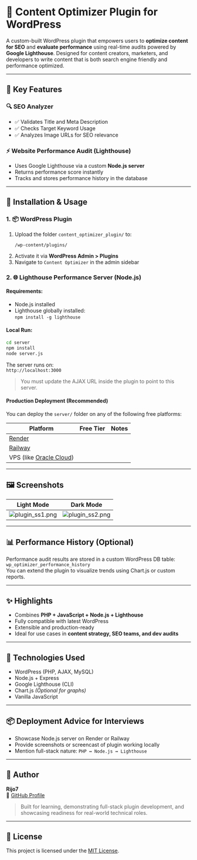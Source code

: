 # 🚀 Content Optimizer Plugin for WordPress

A custom-built WordPress plugin that empowers users to **optimize content for SEO** and **evaluate performance** using real-time audits powered by **Google Lighthouse**. Designed for content creators, marketers, and developers to write content that is both search engine friendly and performance optimized.

---

## 🧩 Key Features

### 🔍 SEO Analyzer
- ✅ Validates Title and Meta Description
- ✅ Checks Target Keyword Usage
- ✅ Analyzes Image URLs for SEO relevance

### ⚡ Website Performance Audit (Lighthouse)
- Uses Google Lighthouse via a custom **Node.js server**
- Returns performance score instantly
- Tracks and stores performance history in the database 

---

## 🔧 Installation & Usage

### 1. 📦 WordPress Plugin 
1. Upload the folder `content_optimizer_plugin/` to:
   ```
   /wp-content/plugins/
   ```
2. Activate it via **WordPress Admin > Plugins**
3. Navigate to `Content Optimizer` in the admin sidebar

### 2. 🌐 Lighthouse Performance Server (Node.js)

#### Requirements:
- Node.js installed
- Lighthouse globally installed:  
  `npm install -g lighthouse`

#### Local Run:
```bash
cd server
npm install
node server.js
```

The server runs on:  
`http://localhost:3000`

> You must update the AJAX URL inside the plugin to point to this server.

#### Production Deployment (Recommended)
You can deploy the `server/` folder on any of the following free platforms:

| Platform   | Free Tier | Notes |
|------------|-----------|-------|
| [Render](https://render.com)     
| [Railway](https://railway.app)   
| VPS (like [Oracle Cloud](https://www.oracle.com/cloud/free/)) 

---

## 🖼️ Screenshots

| Light Mode | Dark Mode |
|--------------|-------------------|
| ![plugin_ss1.png](\content_optimizer_wp\content_optimizer\wordpress\wp-content\plugins\content_optimizer_plugin\assets\plugin_ss1.png) | ![plugin_ss2.png](\content_optimizer_wp\content_optimizer\wordpress\wp-content\plugins\content_optimizer_plugin\assets\plugin_ss2.png) |

---

## 📊 Performance History (Optional)

Performance audit results are stored in a custom WordPress DB table:  
`wp_optimizer_performance_history`  
You can extend the plugin to visualize trends using Chart.js or custom reports.

---

## ✨ Highlights

- Combines **PHP + JavaScript + Node.js + Lighthouse**
- Fully compatible with latest WordPress
- Extensible and production-ready
- Ideal for use cases in **content strategy, SEO teams, and dev audits**

---

## 🧪 Technologies Used

- WordPress (PHP, AJAX, MySQL)
- Node.js + Express
- Google Lighthouse (CLI)
- Chart.js *(Optional for graphs)*
- Vanilla JavaScript

---

## 📦 Deployment Advice for Interviews

- Showcase Node.js server on Render or Railway  
- Provide screenshots or screencast of plugin working locally
- Mention full-stack nature: `PHP ↔️ Node.js ↔️ Lighthouse`

---

## 🧠 Author

**Rijo7**  
🔗 [GitHub Profile](https://github.com/rijo7)

> Built for learning, demonstrating full-stack plugin development, and showcasing readiness for real-world technical roles.

---

## 📜 License

This project is licensed under the [MIT License](LICENSE).